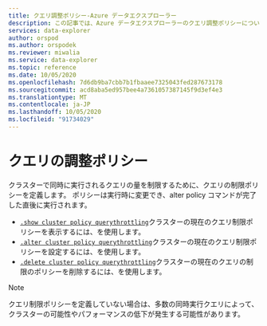 ```yaml
---
title: クエリ調整ポリシー-Azure データエクスプローラー
description: この記事では、Azure データエクスプローラーのクエリ調整ポリシーについて説明します。
services: data-explorer
author: orspod
ms.author: orspodek
ms.reviewer: miwalia
ms.service: data-explorer
ms.topic: reference
ms.date: 10/05/2020
ms.openlocfilehash: 7d6db9ba7cbb7b1fbaaee7325043fed287673178
ms.sourcegitcommit: acd8aba5ed957bee4a7361057387145f9d3ef4e3
ms.translationtype: MT
ms.contentlocale: ja-JP
ms.lasthandoff: 10/05/2020
ms.locfileid: "91734029"
---
```

# <a name="query-throttling-policy"></a>クエリの調整ポリシー

クラスターで同時に実行されるクエリの量を制限するために、クエリの制限ポリシーを定義します。 ポリシーは実行時に変更でき、alter policy コマンドが完了した直後に実行されます。

* [`.show cluster policy querythrottling`](query-throttling-policy-commands.md#show-cluster-policy-querythrottling)クラスターの現在のクエリ制限ポリシーを表示するには、を使用します。
* [`.alter cluster policy querythrottling`](query-throttling-policy-commands.md#alter-cluster-policy-querythrottling)クラスターの現在のクエリ制限ポリシーを設定するには、を使用します。
* [`.delete cluster policy querythrottling`](query-throttling-policy-commands.md#delete-cluster-policy-querythrottling)クラスターの現在のクエリの制限のポリシーを削除するには、を使用します。

> [!NOTE]
> クエリ制限ポリシーを定義していない場合は、多数の同時実行クエリによって、クラスターの可能性やパフォーマンスの低下が発生する可能性があります。
